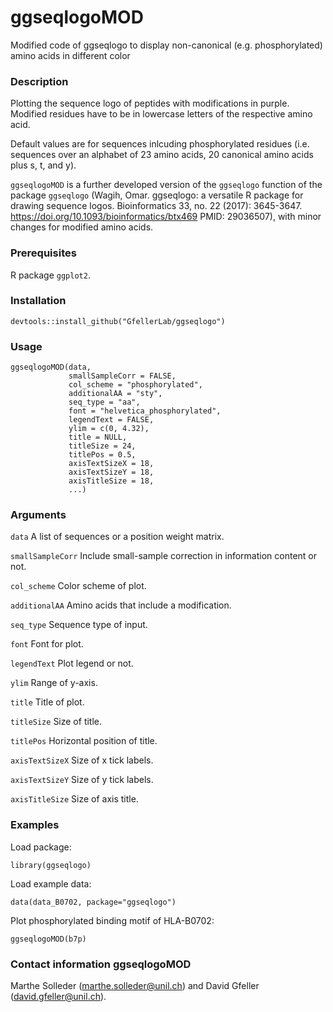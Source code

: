 # ggseqlogoMOD

Modified code of ggseqlogo to display non-canonical (e.g. phosphorylated) amino acids in different color


### Description
 
Plotting the sequence logo of peptides with modifications in purple. Modified residues have to be in lowercase letters of the respective amino acid. 

Default values are for sequences inlcuding phosphorylated residues (i.e. sequences over an alphabet of 23 amino acids, 20 canonical amino acids plus s, t, and y).

```ggseqlogoMOD``` is a further developed version of the ```ggseqlogo``` function of the package ```ggseqlogo``` (Wagih, Omar. ggseqlogo: a versatile R package for drawing sequence logos. Bioinformatics 33, no. 22 (2017): 3645-3647. https://doi.org/10.1093/bioinformatics/btx469 PMID: 29036507), with minor changes for modified amino acids.


### Prerequisites
R package ```ggplot2```.


### Installation

```devtools::install_github("GfellerLab/ggseqlogo")```


### Usage

```
ggseqlogoMOD(data, 
             smallSampleCorr = FALSE,
             col_scheme = "phosphorylated",
             additionalAA = "sty", 
             seq_type = "aa", 
             font = "helvetica_phosphorylated",
             legendText = FALSE, 
             ylim = c(0, 4.32), 
             title = NULL,
             titleSize = 24, 
             titlePos = 0.5,
             axisTextSizeX = 18, 
             axisTextSizeY = 18,
             axisTitleSize = 18, 
             ...)
```


### Arguments

```data```            A list of sequences or a position weight matrix.

```smallSampleCorr``` Include small-sample correction in information content or not.

```col_scheme```      Color scheme of plot.

```additionalAA```    Amino acids that include a modification.

```seq_type```        Sequence type of input.

```font```            Font for plot.

```legendText```      Plot legend or not.

```ylim```          Range of y-axis.

```title```       Title of plot.

```titleSize```       Size of title.

```titlePos```       Horizontal position of title.

```axisTextSizeX```   Size of x tick labels.

```axisTextSizeY```   Size of y tick labels.

```axisTitleSize```   Size of axis title.


### Examples

Load package:
```
library(ggseqlogo)
```

Load example data:
```
data(data_B0702, package="ggseqlogo")
```

Plot phosphorylated binding motif of HLA-B0702:
```
ggseqlogoMOD(b7p)
```


### Contact information ggseqlogoMOD

Marthe Solleder (marthe.solleder@unil.ch) and David Gfeller (david.gfeller@unil.ch).

